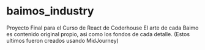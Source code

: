 # baimos_industry
Proyecto Final para el Curso de React de Coderhouse
El arte de cada Baimo es contenido original propio, asi como los fondos de cada detalle. (Estos ultimos fueron creados usando MidJourney)
